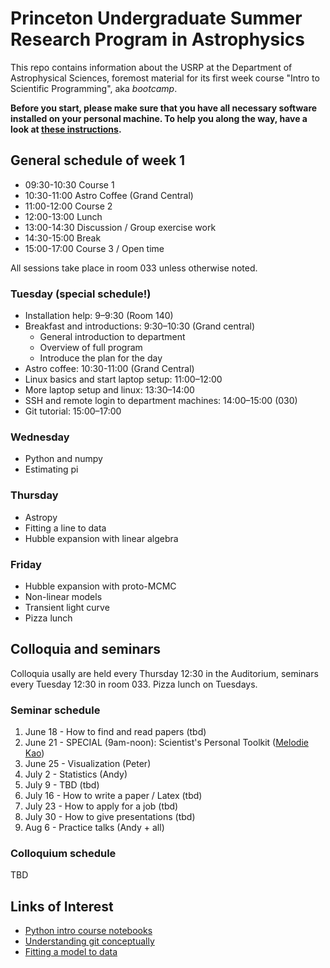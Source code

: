 # Princeton Undergraduate Summer Research Program in Astrophysics

This repo contains information about the USRP at the Department of Astrophysical Sciences, foremost material for its first week course "Intro to Scientific Programming", aka *bootcamp*.

**Before you start, please make sure that you have all necessary software installed on your personal machine. To help you along the way, have a look at [these instructions](SETUP-INSTALLATION.md).**

## General schedule of week 1

* 09:30-10:30 Course 1
* 10:30-11:00  Astro Coffee (Grand Central)
* 11:00-12:00  Course 2
* 12:00-13:00  Lunch
* 13:00-14:30  Discussion / Group exercise work
* 14:30-15:00 Break
* 15:00-17:00  Course 3 / Open time

All sessions take place in room 033 unless otherwise noted.

### Tuesday (special schedule!)

* Installation help: 9–9:30 (Room 140)
* Breakfast and introductions: 9:30–10:30 (Grand central)
    * General introduction to department
    * Overview of full program
    * Introduce the plan for the day
* Astro coffee: 10:30-11:00 (Grand Central)
* Linux basics and start laptop setup: 11:00–12:00
* More laptop setup and linux: 13:30–14:00
* SSH and remote login to department machines: 14:00–15:00 (030)
* Git tutorial: 15:00–17:00

### Wednesday

* Python and numpy
* Estimating pi

### Thursday

* Astropy
* Fitting a line to data
* Hubble expansion with linear algebra

### Friday

* Hubble expansion with proto-MCMC
* Non-linear models
* Transient light curve
* Pizza lunch

## Colloquia and seminars

Colloquia usally are held every Thursday 12:30 in the Auditorium, seminars every Tuesday 12:30 in room 033. Pizza lunch on Tuesdays.

### Seminar schedule

1. June 18 - How to find and read papers (tbd)
2. June 21 - SPECIAL (9am-noon): Scientist's Personal Toolkit ([Melodie Kao](http://www.melodiekao.com/))
3. June 25 - Visualization (Peter)
4. July 2 - Statistics (Andy)
5. July 9 - TBD (tbd)
5. July 16 - How to write a paper / Latex (tbd)
6. July 23 - How to apply for a job (tbd)
7. July 30 - How to give presentations (tbd)
8. Aug 6 - Practice talks (Andy + all)

### Colloquium schedule

TBD


Links of Interest
------------------

* [Python intro course notebooks](https://github.com/jakevdp/2014_fall_ASTR599/tree/master/notebooks)
* [Understanding git conceptually](https://www.sbf5.com/~cduan/technical/git/)
* [Fitting a model to data](http://arxiv.org/abs/1008.4686)
